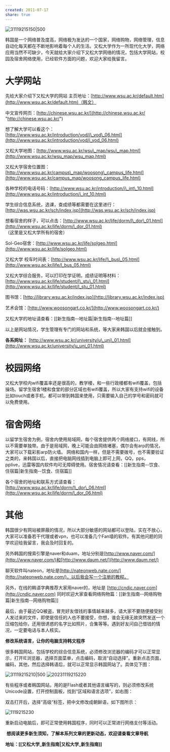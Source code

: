 ```yaml
---
created: 2011-07-17
share: true
---
```

![31119215150|500](https://img.xcz.life/i/archive/obsidian/1741526114-f2.png)

韩国是一个网络普及度高，网络极为发达的一个国家，网络购物，网络管理，信息自动化每天都在不断地影响着每个人的生活。又松大学作为一所现代化大学，网络应用当然不可缺少，今天就给大家介绍下又松大学网络的情况，包括大学网站，校园及宿舍网络使用，已经软件方面的问题，欢迎大家给我留言。  

# 大学网站

先给大家介绍下又松大学的网站 主页地址：[http://www.wsu.ac.kr/default.htm](http://www.wsu.ac.kr/default.htm)（韩文） 

中文宣传网页：[http://chinese.wsu.ac.kr/](http://chinese.wsu.ac.kr/ "http://chinese.wsu.ac.kr/") 

想了解大学可以看这个：[http://www.wsu.ac.kr/introduction/vod/i\_vod\_06.html](http://www.wsu.ac.kr/introduction/vod/i_vod_06.html) 

又松大学地图：[http://www.wsu.ac.kr/wsu\_map/wsu\_map.html](http://www.wsu.ac.kr/wsu_map/wsu_map.html) 

又松大学宿舍位置图：[http://www.wsu.ac.kr/campus\_map/woosong\_campus_life.html](http://www.wsu.ac.kr/campus_map/woosong_campus_life.html) 

各种学校的电话号码：[http://www.wsu.ac.kr/introduction/i\_int\_10.html](http://www.wsu.ac.kr/introduction/i_int_10.html) 

学生综合信息系统，选课，查成绩等都需要在这里进行：[http://was.wsu.ac.kr/sch/index.jsp](http://was.wsu.ac.kr/sch/index.jsp) 

想看宿舍的样子，可以点击：[http://www.wsu.ac.kr/life/dorm/l\_dor\_01.html](http://www.wsu.ac.kr/life/dorm/l_dor_01.html) （这里是又松大学所有的宿舍） 

Sol-Geo宿舍：[http://www.wsu.ac.kr/life/solgeo.html](http://www.wsu.ac.kr/life/solgeo.html) 

又松大学 校车时间表：[http://www.wsu.ac.kr/life/l\_bus\_05.html](http://www.wsu.ac.kr/life/l_bus_05.html) 

又松大学综合服务，可以打印在学证明，成绩证明等材料：[http://www.wsu.ac.kr/life/student/l\_stu\_01.html](http://www.wsu.ac.kr/life/student/l_stu_01.html) 

图书馆：[http://library.wsu.ac.kr/index.jsp](http://library.wsu.ac.kr/index.jsp) 

艺术会馆：[http://www.woosongart.co.kr/](http://www.woosongart.co.kr/) 

又松大学的地址请查看：[[新生指南--地址篇|新生指南--地址篇]]

以上是网站情况，学生管理有专门的网站和系统，等大家来韩国以后就会接触到。  

**各系网址：** [http://www.wsu.ac.kr/university/u\_uni\_01.html](http://www.wsu.ac.kr/university/u_uni_01.html)

# 校园网络

又松大学校内wifi覆盖率还是很高的，教学楼，和一些行政楼都有wifi覆盖，包括操场。留学生宿舍1楼和食堂的部分区域也有wifi覆盖，所以大家有支持wifi的设备比如touch或者手机，都可以带到韩国来使用，只需要输入自己的学号和密码就可以免费使用。

# 宿舍网络

以留学生宿舍为例，宿舍内使用局域网，每个宿舍提供两个网络接口，有网线，所以不需要单独带。由于是局域网，晚上可能会由网络堵塞，偶尔会有arp的情况，大家可以下载彩影arp防火墙。 网络和国内一样，但是不需要拨号，也不需要验证之类的，来韩国以后，直接把电脑网线插到电脑上即可上网，QQ，pps，pplive，迅雷等国内软件均可无障碍使用。宿舍情况请查看：[[新生指南--饮食、住宿篇|新生指南--饮食、住宿篇]]

各个宿舍的地址和联系方式请查看：[http://www.wsu.ac.kr/life/dorm/l\_dor\_06.html](http://www.wsu.ac.kr/life/dorm/l_dor_06.html)

# 其他

韩国很少有网站被屏蔽的情况，所以大部分敏感的网站都可以登陆，实在不放心，大家可以准备若干代理或者vpn，也可以准备几个Fan墙的软件。有其他问题的同学欢迎给我留言，我会及时回复的。 

另外韩国的搜索引擎是naver和duam，地址分别是[http://www.naver.com/](http://www.naver.com/)和[http://www.daum.net/](http://www.daum.net/) 

聊天软件叫nateon，地址是[http://nateonweb.nate.com/](http://nateonweb.nate.com/)，以后我会写一个注册的教程。 

另外，在线的韩语字典推荐大家用naver的，地址是 [http://cndic.naver.com](http://cndic.naver.com) 同时欢迎大家查看网络购物篇：[[新生指南--网络购物篇|新生指南--网络购物篇]]

最后，由于最近QQ被盗，冒充好友借钱的事情越来越多，请大家不要随便接受别人发过来的文件，即使是信任的人也不要接受，你想，谁会无缘无故突然发送一个压缩包给你，还用很诱惑的名字比如照片，合集等等。遇到好友问自己借钱的情况，一定要电话与本人核实。 

**修改系统语言，让你的电脑支持韩文程序** 

很多韩国网站，包括学校的综合信息系统，必须修改浏览器的编码才可以正常显示，打开IE浏览器，选择页面菜单，点击编码，取消“自动选择”。重新点击页面，编码，其他，然后选择韩语后，就可以正常显示韩国网站了。具体见下图：

![31119215210|500](https://img.xcz.life/i/archive/obsidian/1741526114-67.png)
![20231119215220](https://img.xcz.life/i/archive/obsidian/1741526114-cd.png)

有些程序或者韩国网站，用的是Flash或者其他语言编写的，则必须修改系统Unicode设置，打开控制面板，找到“区域和语言选项”，如右图：  

双击打开后，选择“高级”标签，把中文修改成朝鲜语，如下图所示：

![1119215230](https://img.xcz.life/i/archive/obsidian/1741526114-a5.png)

 重新启动电脑后，即可正常使用韩国程序，同时可以正常进行网络支付等活动。

 **想阅读更多新生须知，了解本系列文章的更新动态，欢迎请查看文章导航**

**地址：[[又松大学_新生指南|又松大学_新生指南]]**